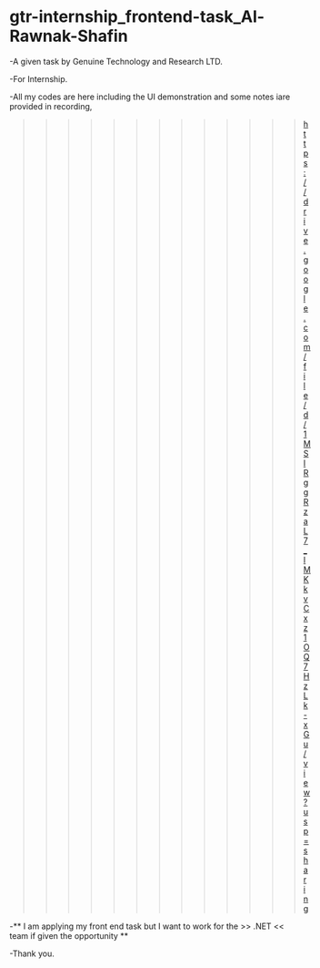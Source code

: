 # gtr-internship_frontend-task_Al-Rawnak-Shafin
  -A given task by Genuine Technology and Research LTD.
  
  
  -For Internship.
  
  -All my codes are here including the UI demonstration and some notes iare provided in recording,
  >>>>>>>>>>>>> https://drive.google.com/file/d/1MSIRggRzaL7_IMKkvCxz1OQ7HzLk-xGu/view?usp=sharing
  
  
  -** I am applying my front end task but I want to work for the >> .NET << team if given the opportunity **
  
  -Thank you.
